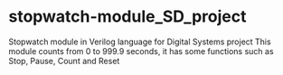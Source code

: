 # stopwatch-module_SD_project
Stopwatch module in Verilog language for Digital Systems project
This module counts from 0 to 999.9 seconds, it has some functions such as Stop, Pause, Count and Reset
